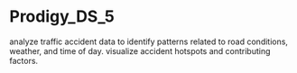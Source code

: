 # Prodigy_DS_5
analyze traffic accident data to identify patterns related to road conditions, weather, and time of day. visualize accident hotspots and contributing factors.
